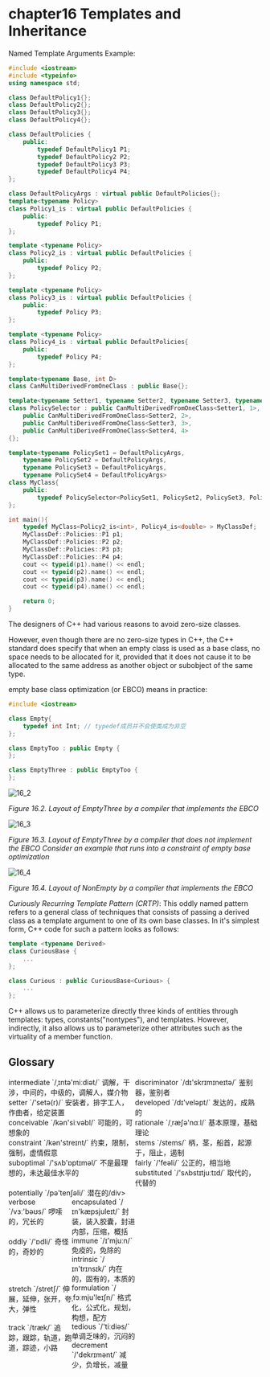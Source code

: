 # chapter16 Templates and Inheritance



Named Template Arguments Example:

```c++
#include <iostream>
#include <typeinfo>
using namespace std;

class DefaultPolicy1{};
class DefaultPolicy2{};
class DefaultPolicy3{};
class DefaultPolicy4{};

class DefaultPolicies {
    public:
        typedef DefaultPolicy1 P1;
        typedef DefaultPolicy2 P2;
        typedef DefaultPolicy3 P3;
        typedef DefaultPolicy4 P4;
};

class DefaultPolicyArgs : virtual public DefaultPolicies{};
template<typename Policy>
class Policy1_is : virtual public DefaultPolicies {
    public:
        typedef Policy P1;
};

template <typename Policy>
class Policy2_is : virtual public DefaultPolicies {
    public:
        typedef Policy P2;
};

template <typename Policy>
class Policy3_is : virtual public DefaultPolicies {
    public:
        typedef Policy P3;
};

template <typename Policy>
class Policy4_is : virtual public DefaultPolicies{
    public:
        typedef Policy P4;
};

template<typename Base, int D>
class CanMultiDerivedFromOneClass : public Base{};

template<typename Setter1, typename Setter2, typename Setter3, typename Setter4>
class PolicySelector : public CanMultiDerivedFromOneClass<Setter1, 1>,
    public CanMultiDerivedFromOneClass<Setter2, 2>,
    public CanMultiDerivedFromOneClass<Setter3, 3>,
    public CanMultiDerivedFromOneClass<Setter4, 4>
{};

template<typename PolicySet1 = DefaultPolicyArgs,
    typename PolicySet2 = DefaultPolicyArgs,
    typename PolicySet3 = DefaultPolicyArgs,
    typename PolicySet4 = DefaultPolicyArgs>
class MyClass{
    public:
        typedef PolicySelector<PolicySet1, PolicySet2, PolicySet3, PolicySet4> Policies;
};

int main(){
    typedef MyClass<Policy2_is<int>, Policy4_is<double> > MyClassDef;
    MyClassDef::Policies::P1 p1;
    MyClassDef::Policies::P2 p2;
    MyClassDef::Policies::P3 p3;
    MyClassDef::Policies::P4 p4;
    cout << typeid(p1).name() << endl;
    cout << typeid(p2).name() << endl;
    cout << typeid(p3).name() << endl;
    cout << typeid(p4).name() << endl;

    return 0;
}
```

The designers of C++ had various reasons to avoid zero-size classes.

However, even though there are no zero-size types in C++, the C++ standard does specify that when an empty class is used as a base class, no space needs to be allocated for it, provided that it does not cause it to be allocated to the same address as another object or subobject of the same type.

empty base class optimization (or EBCO) means in practice:

```c++
#include <iostream>

class Empty{
    typedef int Int; // typedef成员并不会使类成为非空
};

class EmptyToo : public Empty {
};

class EmptyThree : public EmptyToo {
};
```

![16_2](/res/16_2.png)

*Figure 16.2. Layout of EmptyThree by a compiler that implements the EBCO*

![16_3](/res/16_3.png)

*Figure 16.3. Layout of EmptyThree by a compiler that does not implement the EBCO Consider an example that runs into a constraint of empty base optimization*

![16_4](/res/16_4.png)

*Figure 16.4. Layout of NonEmpty by a compiler that implements the EBCO*

*Curiously Recurring Template Pattern (CRTP)*: This oddly named pattern refers to a general class of techniques that consists of passing a derived class as a template argument to one of its own base classes. In it's simplest form, C++ code for such a pattern looks as follows:

```c++
template <typename Derived>
class CuriousBase {
    ...
};

class Curious : public CuriousBase<Curious> {
    ...
};
```

C++ allows us to parameterize directly three kinds of entities through templates: types, constants("nontypes"), and templates. However, indirectly, it also allows us to parameterize other attributes such as the virtuality of a member function.



## Glossary

<div style="width: 50%; float:left;">intermediate `/ˌɪntə'miːdiət/` 调解，干涉，中间的，中级的，调解人，媒介物</div>
<div style="width: 50%; float:left;">discriminator `/dɪ'skrɪmɪneɪtə/` 鉴别器，鉴别者</div>
<div style="width: 50%; float:left;">setter `/'setə(r)/` 安装者，排字工人，作曲者，给定装置</div>
<div style="width: 50%; float:left;">developed `/dɪ'veləpt/` 发达的，成熟的</div>
<div style="width: 50%; float:left;">conceivable `/kən'siːvəbl/` 可能的，可想象的</div>
<div style="width: 50%; float:left;">rationale `/ˌræʃə'nɑːl/` 基本原理，基础理论</div>
<div style="width: 50%; float:left;">constraint `/kən'streɪnt/` 约束，限制，强制，虚情假意</div>
<div style="width: 50%; float:left;">stems `/stems/` 柄，茎，船首，起源于，阻止，遏制</div>
<div style="width: 50%; float:left;">suboptimal `/'sʌb'ɒptɪməl/` 不是最理想的，未达最佳水平的</div>
<div style="width: 50%; float:left;">fairly `/'feəli/` 公正的，相当地</div>
<div style="width: 50%; float:left;">substituted `/'sʌbstɪtjuːtɪd/` 取代的，代替的</div>
<div style="width: 50%; float:left;">potentially `/pə'tenʃəli/` 潜在的/div>
<div style="width: 50%; float:left;">verbose `/vɜː'bəʊs/` 啰嗦的，冗长的</div>
<div style="width: 50%; float:left;">encapsulated `/ɪn'kæpsjuleɪt/` 封装，装入胶囊，封进内部，压缩，概括</div>
<div style="width: 50%; float:left;">oddly `/'ɒdli/` 奇怪的，奇妙的</div>
<div style="width: 50%; float:left;">immune `/ɪ'mjuːn/` 免疫的，免除的</div>
<div style="width: 50%; float:left;">intrinsic `/ɪn'trɪnsɪk/` 内在的，固有的，本质的</div>
<div style="width: 50%; float:left;">stretch `/stretʃ/` 伸展，延伸，张开，夸大，弹性</div>
<div style="width: 50%; float:left;">formulation `/ˌfɔːmju'leɪʃn/` 格式化，公式化，规划，构想，配方</div>
<div style="width: 50%; float:left;">track `/træk/` 追踪，跟踪，轨道，跑道，踪迹，小路</div>
<div style="width: 50%; float:left;">tedious `/'tiːdiəs/` 单调乏味的，沉闷的</div>
<div style="width: 50%; float:left;">decrement `/'dekrɪmənt/` 减少，负增长，减量</div>

